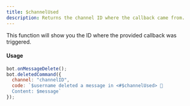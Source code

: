 ```yaml
---
title: $channelUsed
description: Returns the channel ID where the callback came from.
---
```


This function will show you the ID where the provided callback was triggered.

#### Usage

```javascript
bot.onMessageDelete();
bot.deletedCommand({
  channel: "channelID",
  code: `$username deleted a message in <#$channelUsed> 👀
  Content: $message`
});
```

